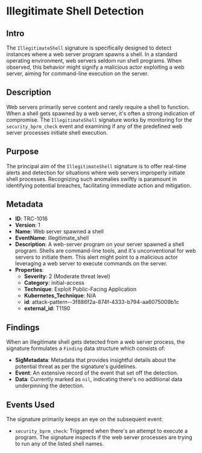 
# Illegitimate Shell Detection

## Intro

The `IllegitimateShell` signature is specifically designed to detect instances
where a web server program spawns a shell. In a standard operating environment,
web servers seldom run shell programs. When observed, this behavior might
signify a malicious actor exploiting a web server, aiming for command-line
execution on the server.

## Description

Web servers primarily serve content and rarely require a shell to function. When
a shell gets spawned by a web server, it's often a strong indication of
compromise. The `IllegitimateShell` signature works by monitoring for the
`security_bprm_check` event and examining if any of the predefined web server
processes initiate shell execution.

## Purpose

The principal aim of the `IllegitimateShell` signature is to offer real-time
alerts and detection for situations where web servers improperly initiate shell
processes. Recognizing such anomalies swiftly is paramount in identifying
potential breaches, facilitating immediate action and mitigation.

## Metadata

- **ID**: TRC-1016
- **Version**: 1
- **Name**: Web server spawned a shell
- **EventName**: illegitimate_shell
- **Description**: A web-server program on your server spawned a shell program. Shells are command-line tools, and it's unconventional for web servers to initiate them. This alert might point to a malicious actor leveraging a web server to execute commands on the server.
- **Properties**:
  - **Severity**: 2 (Moderate threat level)
  - **Category**: initial-access
  - **Technique**: Exploit Public-Facing Application
  - **Kubernetes_Technique**: N/A
  - **id**: attack-pattern--3f886f2a-874f-4333-b794-aa6075009b1c
  - **external_id**: T1190

## Findings

When an illegitimate shell gets detected from a web server process, the
signature formulates a `Finding` data structure which consists of:

- **SigMetadata**: Metadata that provides insightful details about the potential threat as per the signature's guidelines.
- **Event**: An extensive record of the event that set off the detection.
- **Data**: Currently marked as `nil`, indicating there's no additional data underpinning the detection.

## Events Used

The signature primarily keeps an eye on the subsequent event:

- `security_bprm_check`: Triggered when there's an attempt to execute a program.
The signature inspects if the web server processes are trying to run any of the
listed shell names.
